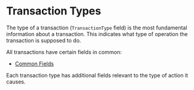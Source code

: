 # Transaction Types

The type of a transaction (`TransactionType` field) is the most fundamental information about a transaction. This indicates what type of operation the transaction is supposed to do.

All transactions have certain fields in common:

* [Common Fields](transaction-common-fields.html)

Each transaction type has additional fields relevant to the type of action it causes.
